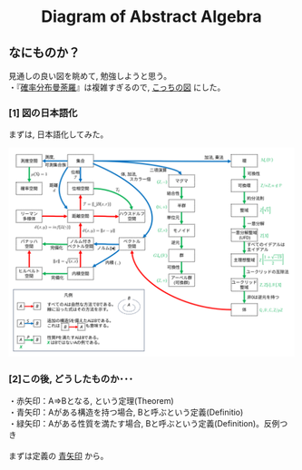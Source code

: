 <html lang="ja">
    <head>
        <meta charset="utf-8" />
    </head>
    <body>
<h1><center>Diagram of Abstract Algebra</center></h1>
<h2>なにものか？</h2>
<p>
見通しの良い図を眺めて, 勉強しようと思う。<br>
・『<a href="https://www.math.wm.edu/~leemis/chart/UDR/UDR.html">確率分布曼荼羅</a>』は複雑すぎるので, <a href="https://www.reddit.com/r/math/comments/99y547/my_digram_of_abstract_algebra_and_other_stuff/?tl=es-es#lightbox">こっちの図</a> にした。 
</p>
<h3>[1] 図の日本語化</h3>
<p>
まずは, 日本語化してみた。
</p>
<center><img src="images/diagram.svg"></center>

<h3>[2]この後, どうしたものか･･･</h3>
<p>
・赤矢印：A⇒Bとなる, という定理(Theorem)<br>
・青矢印：Aがある構造を持つ場合, Bと呼ぶという定義(Definitio)<br>
・緑矢印：Aがある性質を満たす場合, Bと呼ぶという定義(Definition)。反例つき<br>
<br>
まずは定義の <a href="https://boyoyon.github.io/Diagram_of_Abstract_Algebra/blue_arrows.html">青矢印</a> から。
</p>
    </body>
</html>
